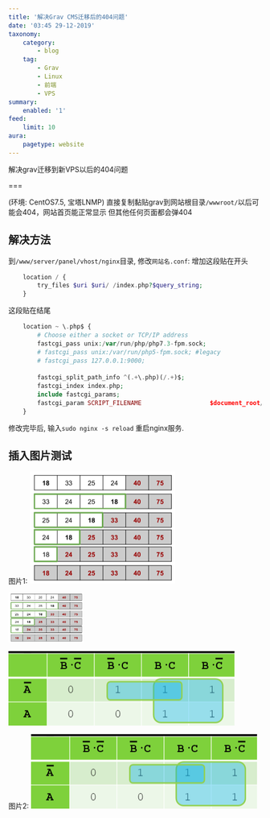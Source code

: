 ```yaml
---
title: '解决Grav CMS迁移后的404问题'
date: '03:45 29-12-2019'
taxonomy:
    category:
        - blog
    tag:
        - Grav
        - Linux
        - 前端
        - VPS
summary:
    enabled: '1'
feed:
    limit: 10
aura:
    pagetype: website
---
```


解决grav迁移到新VPS以后的404问题

===

(环境: CentOS7.5, 宝塔LNMP)
直接复制黏贴grav到网站根目录`/wwwroot/`以后可能会404，网站首页能正常显示 但其他任何页面都会弹404

## 解决方法

到`/www/server/panel/vhost/nginx`目录, 修改`网站名.conf`: 
增加这段贴在开头
```php
    location / {
        try_files $uri $uri/ /index.php?$query_string;
    }
```
这段贴在结尾
```php
    location ~ \.php$ {
        # Choose either a socket or TCP/IP address
        fastcgi_pass unix:/var/run/php/php7.3-fpm.sock;
        # fastcgi_pass unix:/var/run/php5-fpm.sock; #legacy
        # fastcgi_pass 127.0.0.1:9000;

        fastcgi_split_path_info ^(.+\.php)(/.+)$;
        fastcgi_index index.php;
        include fastcgi_params;
        fastcgi_param SCRIPT_FILENAME 	 				$document_root/$fastcgi_script_name;
    }
```
修改完毕后, 输入`sudo nginx -s reload` 重启nginx服务.

## 插入图片测试

图片1:
<img src="img1.png" alt="img1.png" style="zoom:50%;" />

<img src="img1.png" alt="img1.png" width="150" height="100" />

![img2 Image](img2.png?resize=100,40)

图片2:
![img2](img2.png)